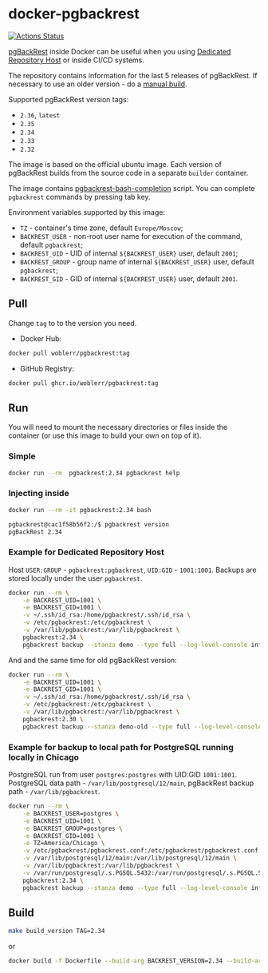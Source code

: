 # docker-pgbackrest

[![Actions Status](https://github.com/woblerr/docker-pgbackrest/workflows/build/badge.svg)](https://github.com/woblerr/docker-pgbackrest/actions)

[pgBackRest](https://pgbackrest.org/) inside Docker can be useful when you using [Dedicated Repository Host](https://pgbackrest.org/user-guide.html#repo-host) or inside CI/CD systems.

The repository contains information for the last 5 releases of pgBackRest. If necessary to use an older version -  do a [manual build](#build).

Supported pgBackRest version tags:

* `2.36`, `latest`
* `2.35`
* `2.34`
* `2.33`
* `2.32`

The image is based on the official ubuntu image. Each version of pgBackRest builds from the source code in a separate `builder` container.

The image contains [pgbackrest-bash-completion](https://github.com/woblerr/pgbackrest-bash-completion) script. You can complete `pgbackrest` commands by pressing tab key.

Environment variables supported by this image:

* `TZ` - container's time zone, default `Europe/Moscow`;
* `BACKREST_USER` - non-root user name for execution of the command, default `pgbackrest`;
* `BACKREST_UID` - UID of internal `${BACKREST_USER}` user, default `2001`;
* `BACKREST_GROUP` - group name of internal `${BACKREST_USER}` user, default `pgbackrest`;
* `BACKREST_GID` - GID of internal `${BACKREST_USER}` user, default `2001`.

## Pull

Change `tag` to to the version you need.

* Docker Hub:

```bash
docker pull woblerr/pgbackrest:tag
```

* GitHub Registry:

```bash
docker pull ghcr.io/woblerr/pgbackrest:tag
```

## Run

You will need to mount the necessary directories or files inside the container (or use this image to build your own on top of it).

### Simple

```bash
docker run --rm  pgbackrest:2.34 pgbackrest help
```

### Injecting inside

```bash
docker run --rm -it pgbackrest:2.34 bash

pgbackrest@cac1f58b56f2:/$ pgbackrest version
pgBackRest 2.34
```

### Example for Dedicated Repository Host

Host `USER:GROUP` - `pgbackrest:pgbackrest`, `UID:GID` - `1001:1001`. Backups are stored locally under the user `pgbackrest`.

```bash
docker run --rm \
    -e BACKREST_UID=1001 \
    -e BACKREST_GID=1001 \
    -v ~/.ssh/id_rsa:/home/pgbackrest/.ssh/id_rsa \
    -v /etc/pgbackrest:/etc/pgbackrest \
    -v /var/lib/pgbackrest:/var/lib/pgbackrest \
    pgbackrest:2.34 \
    pgbackrest backup --stanza demo --type full --log-level-console info
```

And and the same time for old pgBackRest version:

```bash
docker run --rm \
    -e BACKREST_UID=1001 \
    -e BACKREST_GID=1001 \
    -v ~/.ssh/id_rsa:/home/pgbackrest/.ssh/id_rsa \
    -v /etc/pgbackrest:/etc/pgbackrest \
    -v /var/lib/pgbackrest:/var/lib/pgbackrest \
    pgbackrest:2.30 \
    pgbackrest backup --stanza demo-old --type full --log-level-console info
```

### Example for backup to local path for PostgreSQL running locally in Chicago

PostgreSQL run from user `postgres:postgres` with UID:GID `1001:1001`. PostgreSQL data path - `/var/lib/postgresql/12/main`, pgBackRest backup path - `/var/lib/pgbackrest`.

```bash
docker run --rm \
    -e BACKREST_USER=postgres \
    -e BACKREST_UID=1001 \
    -e BACKREST_GROUP=postgres \
    -e BACKREST_GID=1001 \
    -e TZ=America/Chicago \
    -v /etc/pgbackrest/pgbackrest.conf:/etc/pgbackrest/pgbackrest.conf \
    -v /var/lib/postgresql/12/main:/var/lib/postgresql/12/main \
    -v /var/lib/pgbackrest:/var/lib/pgbackrest \
    -v /var/run/postgresql/.s.PGSQL.5432:/var/run/postgresql/.s.PGSQL.5432 \
    pgbackrest:2.34 \
    pgbackrest backup --stanza demo --type full --log-level-console info
```

## Build

```bash
make build_version TAG=2.34
```

or

```bash
docker build -f Dockerfile --build-arg BACKREST_VERSION=2.34 --build-arg BACKREST_COMPLETION_VERSION=v0.4 -t pgbackrest:2.34 .
```
